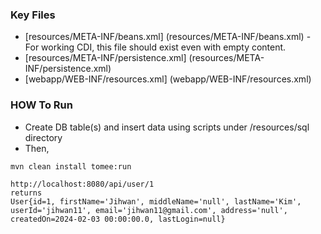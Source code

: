 ### Key Files
- [resources/META-INF/beans.xml] (resources/META-INF/beans.xml)  - For working CDI, this file should exist even with empty content.
- [resources/META-INF/persistence.xml] (resources/META-INF/persistence.xml)
- [webapp/WEB-INF/resources.xml] (webapp/WEB-INF/resources.xml)

### HOW To Run
- Create DB table(s) and insert data using scripts under /resources/sql directory
- Then,
```shell
mvn clean install tomee:run
```
``` text 
http://localhost:8080/api/user/1 
returns
User{id=1, firstName='Jihwan', middleName='null', lastName='Kim', userId='jihwan11', email='jihwan11@gmail.com', address='null', createdOn=2024-02-03 00:00:00.0, lastLogin=null}
```
